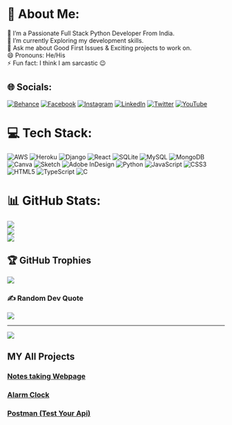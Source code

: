 # 💫 About Me:
🔭 I’m a Passionate Full Stack Python Developer From India.<br>🌱 I’m currently Exploring my development skills.<br>💬 Ask me about Good First Issues & Exciting projects to work on.<br>😄 Pronouns: He/His<br>⚡ Fun fact: I think I am sarcastic 😉


## 🌐 Socials:
[![Behance](https://img.shields.io/badge/Behance-1769ff?logo=behance&logoColor=white)](https://behance.net/Gaurav_Raj_1141) [![Facebook](https://img.shields.io/badge/Facebook-%231877F2.svg?logo=Facebook&logoColor=white)](https://facebook.com/https://www.facebook.com/profile.php?id=100048342071368) [![Instagram](https://img.shields.io/badge/Instagram-%23E4405F.svg?logo=Instagram&logoColor=white)](https://instagram.com/https://www.instagram.com/sarcastic_gaurav_1141/) [![LinkedIn](https://img.shields.io/badge/LinkedIn-%230077B5.svg?logo=linkedin&logoColor=white)](https://linkedin.com/in/https://www.linkedin.com/in/gaurav-rajput1141/) [![Twitter](https://img.shields.io/badge/Twitter-%231DA1F2.svg?logo=Twitter&logoColor=white)](https://twitter.com/https://twitter.com/GauravR1141) [![YouTube](https://img.shields.io/badge/YouTube-%23FF0000.svg?logo=YouTube&logoColor=white)](https://www.youtube.com/c/GauravRajput1141) 

# 💻 Tech Stack:
![AWS](https://img.shields.io/badge/AWS-%23FF9900.svg?style=for-the-badge&logo=amazon-aws&logoColor=white) ![Heroku](https://img.shields.io/badge/heroku-%23430098.svg?style=for-the-badge&logo=heroku&logoColor=white) ![Django](https://img.shields.io/badge/django-%23092E20.svg?style=for-the-badge&logo=django&logoColor=white) ![React](https://img.shields.io/badge/react-%2320232a.svg?style=for-the-badge&logo=react&logoColor=%2361DAFB) ![SQLite](https://img.shields.io/badge/sqlite-%2307405e.svg?style=for-the-badge&logo=sqlite&logoColor=white) ![MySQL](https://img.shields.io/badge/mysql-%2300f.svg?style=for-the-badge&logo=mysql&logoColor=white) ![MongoDB](https://img.shields.io/badge/MongoDB-%234ea94b.svg?style=for-the-badge&logo=mongodb&logoColor=white) ![Canva](https://img.shields.io/badge/Canva-%2300C4CC.svg?style=for-the-badge&logo=Canva&logoColor=white) ![Sketch](https://img.shields.io/badge/Sketch-FFB387?style=for-the-badge&logo=sketch&logoColor=black) ![Adobe InDesign](https://img.shields.io/badge/Adobe%20InDesign-49021F?style=for-the-badge&logo=adobeindesign&logoColor=white) ![Python](https://img.shields.io/badge/python-3670A0?style=for-the-badge&logo=python&logoColor=ffdd54) ![JavaScript](https://img.shields.io/badge/javascript-%23323330.svg?style=for-the-badge&logo=javascript&logoColor=%23F7DF1E) ![CSS3](https://img.shields.io/badge/css3-%231572B6.svg?style=for-the-badge&logo=css3&logoColor=white) ![HTML5](https://img.shields.io/badge/html5-%23E34F26.svg?style=for-the-badge&logo=html5&logoColor=white) ![TypeScript](https://img.shields.io/badge/typescript-%23007ACC.svg?style=for-the-badge&logo=typescript&logoColor=white) ![C](https://img.shields.io/badge/c-%2300599C.svg?style=for-the-badge&logo=c&logoColor=white)
# 📊 GitHub Stats:
![](https://github-readme-stats.vercel.app/api?username=Gauravraj1141&theme=radical&hide_border=false&include_all_commits=true&count_private=true)<br/>
![](https://github-readme-streak-stats.herokuapp.com/?user=Gauravraj1141&theme=radical&hide_border=false)<br/>
![](https://github-readme-stats.vercel.app/api/top-langs/?username=Gauravraj1141&theme=radical&hide_border=false&include_all_commits=true&count_private=true&layout=compact)

## 🏆 GitHub Trophies
![](https://github-profile-trophy.vercel.app/?username=Gauravraj1141&theme=radical&no-frame=false&no-bg=true&margin-w=4)

### ✍️ Random Dev Quote
![](https://quotes-github-readme.vercel.app/api?type=horizontal&theme=radical)



---
[![](https://visitcount.itsvg.in/api?id=Gauravraj1141&icon=0&color=0)](https://visitcount.itsvg.in)


<h2>MY All Projects </2>

<a href="https://gauravraj1141.github.io/notes-app-github.io/gaurav.html"><h3>Notes taking Webpage</h3></a>

<a href="https://gauravraj1141.github.io/Alarm-github.io/Ex6alarm/index.html"><h3>Alarm Clock</h3></a>

<a href="https://gauravraj1141.github.io/Postman-Js/"><h3>Postman (Test Your Api)</h3></a>
